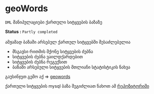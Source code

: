 # geoWords
 <code>DML</code> მანიპულაციები ქართული სიტყვების ბაზაზე

<b> Status : </b> <code>Partly completed</code>
<br><br>
ამჟამად ბაზაში არსებულ ქართულ სიტყვებში შესაძლებელია
* მსგავსი რითმის მქონე სიტყვების ძებნა
* სიტყვების ძებნა ვაილდქარდებით
* სიტყვების ძებნა რეგექსით
* ბაზაში არსებული სიტყვების მთლიანი სტატისტიკის ნახვა

გაუსინჯეთ გემო აქ => <a href="http://geowords.ga/" target='_blank'>  geowords</a>

ქართული სიტყვების  mysql ბაზა შეგიძლიათ ნახოთ ამ <a  href="https://github.com/bumbeishvili/GeoWordsDatabase" target="_blank">რეპოზიტორიში</a>
